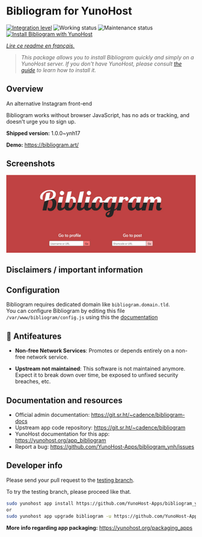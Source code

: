 <!--
N.B.: This README was automatically generated by https://github.com/YunoHost/apps/tree/master/tools/README-generator
It shall NOT be edited by hand.
-->

# Bibliogram for YunoHost

[![Integration level](https://dash.yunohost.org/integration/bibliogram.svg)](https://dash.yunohost.org/appci/app/bibliogram) ![Working status](https://ci-apps.yunohost.org/ci/badges/bibliogram.status.svg) ![Maintenance status](https://ci-apps.yunohost.org/ci/badges/bibliogram.maintain.svg)
[![Install Bibliogram with YunoHost](https://install-app.yunohost.org/install-with-yunohost.svg)](https://install-app.yunohost.org/?app=bibliogram)

*[Lire ce readme en français.](./README_fr.md)*

> *This package allows you to install Bibliogram quickly and simply on a YunoHost server.
If you don't have YunoHost, please consult [the guide](https://yunohost.org/#/install) to learn how to install it.*

## Overview

An alternative Instagram front-end

Bibliogram works without browser JavaScript, has no ads or tracking, and doesn't urge you to sign up.


**Shipped version:** 1.0.0~ynh17

**Demo:** https://bibliogram.art/

## Screenshots

![Screenshot of Bibliogram](./doc/screenshots/bibliogram.jpg)

## Disclaimers / important information

## Configuration

Bibliogram requires dedicated domain like `bibliogram.domain.tld`.  
You can configure Bibliogram by editing this file `/var/www/bibliogram/config.js` using this the [documentation](https://git.sr.ht/~cadence/bibliogram-docs/tree/master/docs/Configuring.md)

## :red_circle: Antifeatures

- **Non-free Network Services**: Promotes or depends entirely on a non-free network service.

- **Upstream not maintained**: This software is not maintained anymore. Expect it to break down over time, be exposed to unfixed security breaches, etc.

## Documentation and resources

* Official admin documentation: <https://git.sr.ht/~cadence/bibliogram-docs>
* Upstream app code repository: <https://git.sr.ht/~cadence/bibliogram>
* YunoHost documentation for this app: <https://yunohost.org/app_bibliogram>
* Report a bug: <https://github.com/YunoHost-Apps/bibliogram_ynh/issues>

## Developer info

Please send your pull request to the [testing branch](https://github.com/YunoHost-Apps/bibliogram_ynh/tree/testing).

To try the testing branch, please proceed like that.

``` bash
sudo yunohost app install https://github.com/YunoHost-Apps/bibliogram_ynh/tree/testing --debug
or
sudo yunohost app upgrade bibliogram -u https://github.com/YunoHost-Apps/bibliogram_ynh/tree/testing --debug
```

**More info regarding app packaging:** <https://yunohost.org/packaging_apps>
